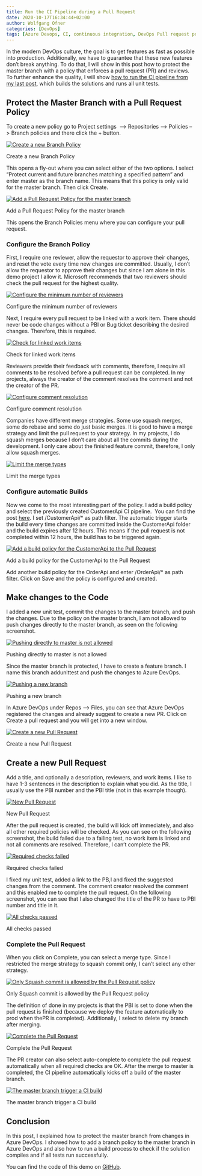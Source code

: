 ```yaml
---
title: Run the CI Pipeline during a Pull Request
date: 2020-10-17T16:34:44+02:00
author: Wolfgang Ofner
categories: [DevOps]
tags: [Azure Devops, CI, continuous integration, DevOps Pull request policy]
---
```

In the modern DevOps culture, the goal is to get features as fast as possible into production. Additionally, we have to guarantee that these new features don&#8217;t break anything. To do that, I will show in this post how to protect the master branch with a policy that enforces a pull request (PR) and reviews. To further enhance the quality, I will show <a href="/run-the-ci-pipeline-during-pull-request" target="_blank" rel="noopener noreferrer">how to run the CI pipeline from my last post</a>, which builds the solutions and runs all unit tests.

## Protect the Master Branch with a Pull Request Policy

To create a new policy go to Project settings  &#8211;> Repositories &#8211;> Policies &#8211;> Branch policies and there click the + button.

<div class="col-12 col-sm-10 aligncenter">
  <a href="/assets/img/posts/2020/08/Create-a-new-Branch-Policy.jpg"><img loading="lazy" src="/assets/img/posts/2020/08/Create-a-new-Branch-Policy.jpg" alt="Create a new Branch Policy" /></a>
  
  <p>
    Create a new Branch Policy
  </p>
</div>

This opens a fly-out where you can select either of the two options. I select &#8220;Protect current and future branches matching a specified pattern&#8221; and enter master as the branch name. This means that this policy is only valid for the master branch. Then click Create.

<div class="col-12 col-sm-10 aligncenter">
  <a href="/assets/img/posts/2020/08/Add-a-Pull-Request-Policy-for-the-master-branch.jpg"><img aria-describedby="caption-attachment-2326" loading="lazy" class="size-full wp-image-2326" src="/assets/img/posts/2020/08/Add-a-Pull-Request-Policy-for-the-master-branch.jpg" alt="Add a Pull Request Policy for the master branch" /></a>
  
  <p>
    Add a Pull Request Policy for the master branch
  </p>
</div>

This opens the Branch Policies menu where you can configure your pull request.

### Configure the Branch Policy

First, I require one reviewer, allow the requestor to approve their changes, and reset the vote every time new changes are committed. Usually, I don&#8217;t allow the requestor to approve their changes but since I am alone in this demo project I allow it. Microsoft recommends that two reviewers should check the pull request for the highest quality.

<div class="col-12 col-sm-10 aligncenter">
  <a href="/assets/img/posts/2020/08/Configure-the-minimum-number-of-reviewers.jpg"><img aria-describedby="caption-attachment-2330" loading="lazy" class="size-full wp-image-2330" src="/assets/img/posts/2020/08/Configure-the-minimum-number-of-reviewers.jpg" alt="Configure the minimum number of reviewers" /></a>
  
  <p>
    Configure the minimum number of reviewers
  </p>
</div>

Next, I require every pull request to be linked with a work item. There should never be code changes without a PBI or Bug ticket describing the desired changes. Therefore, this is required.

<div class="col-12 col-sm-10 aligncenter">
  <a href="/assets/img/posts/2020/08/Check-for-linked-work-items.jpg"><img aria-describedby="caption-attachment-2329" loading="lazy" class="size-full wp-image-2329" src="/assets/img/posts/2020/08/Check-for-linked-work-items.jpg" alt="Check for linked work items" /></a>
  
  <p>
    Check for linked work items
  </p>
</div>

Reviewers provide their feedback with comments, therefore, I require all comments to be resolved before a pull request can be completed. In my projects, always the creator of the comment resolves the comment and not the creator of the PR.

<div class="col-12 col-sm-10 aligncenter">
  <a href="/assets/img/posts/2020/08/Configure-comment-resolution.jpg"><img aria-describedby="caption-attachment-2331" loading="lazy" class="size-full wp-image-2331" src="/assets/img/posts/2020/08/Configure-comment-resolution.jpg" alt="Configure comment resolution" /></a>
  
  <p>
    Configure comment resolution
  </p>
</div>

Companies have different merge strategies. Some use squash merges, some do rebase and some do just basic merges. It is good to have a merge strategy and limit the pull request to your strategy. In my projects, I do squash merges because I don&#8217;t care about all the commits during the development. I only care about the finished feature commit, therefore, I only allow squash merges.

<div class="col-12 col-sm-10 aligncenter">
  <a href="/assets/img/posts/2020/08/Limit-the-merge-types.jpg"><img loading="lazy" src="/assets/img/posts/2020/08/Limit-the-merge-types.jpg" alt="Limit the merge types" /></a>
  
  <p>
    Limit the merge types
  </p>
</div>

### Configure automatic Builds

Now we come to the most interesting part of the policy. I add a build policy and select the previously created CustomerApi CI pipeline.  You can find the post <a href="/build-net-core-in-ci-pipeline-in-azure-devops" target="_blank" rel="noopener noreferrer">here</a>. I set /CustomerApi/* as path filter. The automatic trigger starts the build every time changes are committed inside the CustomerApi folder and the build expires after 12 hours. This means if the pull request is not completed within 12 hours, the build has to be triggered again.

<div class="col-12 col-sm-10 aligncenter">
  <a href="/assets/img/posts/2020/08/Add-a-build-policy-for-the-CustomerApi-to-the-Pull-Request.jpg"><img loading="lazy" src="/assets/img/posts/2020/08/Add-a-build-policy-for-the-CustomerApi-to-the-Pull-Request.jpg" alt="Add a build policy for the CustomerApi to the Pull Request" /></a>
  
  <p>
    Add a build policy for the CustomerApi to the Pull Request
  </p>
</div>

Add another build policy for the OrderApi and enter /OrderApi/* as path filter. Click on Save and the policy is configured and created.

## Make changes to the Code

I added a new unit test, commit the changes to the master branch, and push the changes. Due to the policy on the master branch, I am not allowed to push changes directly to the master branch, as seen on the following screenshot.

<div class="col-12 col-sm-10 aligncenter">
  <a href="/assets/img/posts/2020/08/Pushing-directly-to-master-is-not-allowed.jpg"><img loading="lazy" src="/assets/img/posts/2020/08/Pushing-directly-to-master-is-not-allowed.jpg" alt="Pushing directly to master is not allowed" /></a>
  
  <p>
    Pushing directly to master is not allowed
  </p>
</div>

Since the master branch is protected, I have to create a feature branch. I name this branch addunittest and push the changes to Azure DevOps.

<div class="col-12 col-sm-10 aligncenter">
  <a href="/assets/img/posts/2020/08/Pushing-a-new-branch.jpg"><img aria-describedby="caption-attachment-2335" loading="lazy" class="size-full wp-image-2335" src="/assets/img/posts/2020/08/Pushing-a-new-branch.jpg" alt="Pushing a new branch" /></a>
  
  <p>
    Pushing a new branch
  </p>
</div>

In Azure DevOps under Repos &#8211;> Files, you can see that Azure DevOps registered the changes and already suggest to create a new PR. Click on Create a pull request and you will get into a new window.

<div class="col-12 col-sm-10 aligncenter">
  <a href="/assets/img/posts/2020/08/Create-a-new-Pull-Request.jpg"><img loading="lazy" src="/assets/img/posts/2020/08/Create-a-new-Pull-Request.jpg" alt="Create a new Pull Request" /></a>
  
  <p>
    Create a new Pull Request
  </p>
</div>

## Create a new Pull Request

Add a title, and optionally a description, reviewers, and work items. I like to have 1-3 sentences in the description to explain what you did. As the title, I usually use the PBI number and the PBI title (not in this example though).

<div class="col-12 col-sm-10 aligncenter">
  <a href="/assets/img/posts/2020/08/New-Pull-Request.jpg"><img loading="lazy" src="/assets/img/posts/2020/08/New-Pull-Request.jpg" alt="New Pull Request" /></a>
  
  <p>
    New Pull Request
  </p>
</div>

After the pull request is created, the build will kick off immediately, and also all other required policies will be checked. As you can see on the following screenshot, the build failed due to a failing test, no work item is linked and not all comments are resolved. Therefore, I can&#8217;t complete the PR.

<div class="col-12 col-sm-10 aligncenter">
  <a href="/assets/img/posts/2020/08/Required-checks-failed.jpg"><img loading="lazy" src="/assets/img/posts/2020/08/Required-checks-failed.jpg" alt="Required checks failed" /></a>
  
  <p>
    Required checks failed
  </p>
</div>

I fixed my unit test, added a link to the PB,I and fixed the suggested changes from the comment. The comment creator resolved the comment and this enabled me to complete the pull request. On the following screenshot, you can see that I also changed the title of the PR to have to PBI number and title in it.

<div class="col-12 col-sm-10 aligncenter">
  <a href="/assets/img/posts/2020/08/All-checks-passed.jpg"><img loading="lazy" src="/assets/img/posts/2020/08/All-checks-passed.jpg" alt="All checks passed" /></a>
  
  <p>
    All checks passed
  </p>
</div>

### Complete the Pull Request

When you click on Complete, you can select a merge type. Since I restricted the merge strategy to squash commit only, I can&#8217;t select any other strategy.

<div class="col-12 col-sm-10 aligncenter">
  <a href="/assets/img/posts/2020/08/Only-Squash-commit-is-allowed-by-the-Pull-Request-policy.jpg"><img aria-describedby="caption-attachment-2344" loading="lazy" class="size-full wp-image-2344" src="/assets/img/posts/2020/08/Only-Squash-commit-is-allowed-by-the-Pull-Request-policy.jpg" alt="Only Squash commit is allowed by the Pull Request policy" /></a>
  
  <p>
    Only Squash commit is allowed by the Pull Request policy
  </p>
</div>

The definition of done in my projects is that the PBI is set to done when the pull request is finished (because we deploy the feature automatically to prod when thePR is completed). Additionally, I select to delete my branch after merging.

<div class="col-12 col-sm-10 aligncenter">
  <a href="/assets/img/posts/2020/08/Complete-the-Pull-Request.jpg"><img aria-describedby="caption-attachment-2345" loading="lazy" class="size-full wp-image-2345" src="/assets/img/posts/2020/08/Complete-the-Pull-Request.jpg" alt="Complete the Pull Request" /></a>
  
  <p>
    Complete the Pull Request
  </p>
</div>

The PR creator can also select auto-complete to complete the pull request automatically when all required checks are OK. After the merge to master is completed, the CI pipeline automatically kicks off a build of the master branch.

<div class="col-12 col-sm-10 aligncenter">
  <a href="/assets/img/posts/2020/08/The-master-branch-trigger-a-CI-build.jpg"><img loading="lazy" src="/assets/img/posts/2020/08/The-master-branch-trigger-a-CI-build.jpg" alt="The master branch trigger a CI build" /></a>
  
  <p>
    The master branch trigger a CI build
  </p>
</div>

## Conclusion

In this post, I explained how to protect the master branch from changes in Azure DevOps. I showed how to add a branch policy to the master branch in Azure DevOps and also how to run a build process to check if the solution compiles and if all tests run successfully.

You can find the code of this demo on <a href="https://github.com/WolfgangOfner/MicroserviceDemo" target="_blank" rel="noopener noreferrer">GitHub</a>.